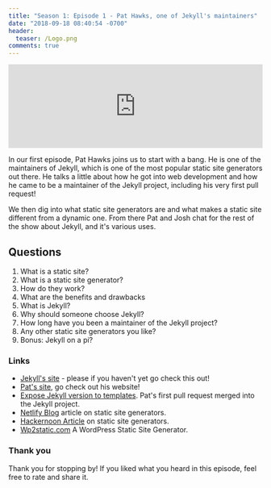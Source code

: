 ```yaml
---
title: "Season 1: Episode 1 - Pat Hawks, one of Jekyll's maintainers"
date: "2018-09-18 08:40:54 -0700"
header:
  teaser: /Logo.png
comments: true
---
```


<iframe width="100%" height="166" scrolling="no" frameborder="no" allow="autoplay" src="https://w.soundcloud.com/player/?url=https%3A//api.soundcloud.com/tracks/502632357&color=%23000000&auto_play=false&hide_related=false&show_comments=true&show_user=true&show_reposts=false&show_teaser=true"></iframe>

In our first episode, Pat Hawks joins us to start with a bang. He is one of the maintainers of Jekyll, which is one of the most popular static site generators out there. He talks a little about how he got into web development and how he came to be a maintainer of the Jekyll project, including his very first pull request!

We then dig into what static site generators are and what makes a static site different from a dynamic one. From there Pat and Josh chat for the rest of the show about Jekyll, and it's various uses.

## Questions

1. What is a static site?
2. What is a static site generator?
3. How do they work?
4. What are the benefits and drawbacks
5. What is Jekyll?
6. Why should someone choose Jekyll?
7. How long have you been a maintainer of the Jekyll project?
8. Any other static site generators you like?
9. Bonus: Jekyll on a pi?


### Links

* [Jekyll's site](https://jekyllrb.com/) - please if you haven't yet go check this out!
* [Pat's site](https://pathawks.com/), go check out his website!
* [Expose Jekyll version to templates](https://github.com/jekyll/jekyll/pull/1481). Pat's first pull request merged into the Jekyll project.
* [Netlify Blog](https://www.netlify.com/blog/2017/05/25/top-ten-static-site-generators-of-2017/) article on static site generators.
* [Hackernoon Article](https://hackernoon.com/guide-into-static-site-generators-120514a22e25) on static site generators.
* [Wp2static.com](https://wp2static.com/) A WordPress Static Site Generator.

### Thank you

Thank you for stopping by! If you liked what you heard in this episode, feel free to rate and share it.

<a href="https://itunes.apple.com/us/podcast/season-1-episode-1-pat-hawks-one-of-jekylls-maintainers/id1436888604?i=1000420140549&mt=2&app=podcast" style="display:inline-block;overflow:hidden;background:url(https://staticbits.xyz/assets/images/ApplePodcasts.svg)no-repeat;width:140px;height:34px;background-size:cover;"></a>
